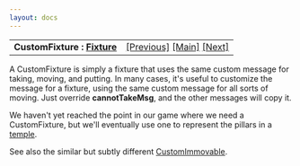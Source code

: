 ```yaml
---
layout: docs
---
```

<table width="100%" data-border="0" data-cellspacing="0"
data-cellpadding="3" data-bgcolor="#C0C0C0">
<colgroup>
<col style="width: 50%" />
<col style="width: 50%" />
</colgroup>
<tbody>
<tr>
<td style="text-align: left;"><strong>CustomFixture : <a
href="fixture.html">Fixture</a><br />
</strong></td>
<td style="text-align: right;"><a href="fixture.html">[Previous]</a> <a
href="generalintroduction.html">[Main]</a> <a
href="decoration.html">[Next]</a></td>
</tr>
</tbody>
</table>

  
A CustomFixture is simply a fixture that uses the same custom message
for taking, moving, and putting. In many cases, it's useful to customize
the message for a fixture, using the same custom message for all sorts
of moving. Just override **cannotTakeMsg**, and the other messages will
copy it.  
  
We haven't yet reached the point in our game where we need a
CustomFixture, but we'll eventually use one to represent the pillars in
a [temple](lever.html#temple).  
  
See also the similar but subtly different
[CustomImmovable](customimmovable.html).  
